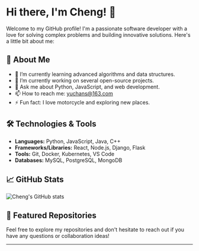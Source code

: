 # Hi there, I'm Cheng! 👋

Welcome to my GitHub profile! I'm a passionate software developer with a love for solving complex problems and building innovative solutions. Here's a little bit about me:

## 🚀 About Me

- 🌱 I’m currently learning advanced algorithms and data structures.
- 🔭 I’m currently working on several open-source projects.
- 💬 Ask me about Python, JavaScript, and web development.
- 📫 How to reach me: [yuchans@163.com](mailto:email@example.com)
- ⚡ Fun fact: I love motorcycle and exploring new places.

## 🛠️ Technologies & Tools

- **Languages:** Python, JavaScript, Java, C++
- **Frameworks/Libraries:** React, Node.js, Django, Flask
- **Tools:** Git, Docker, Kubernetes, VS Code
- **Databases:** MySQL, PostgreSQL, MongoDB

## 📈 GitHub Stats

![Cheng's GitHub stats](https://github-readme-stats.vercel.app/api?username=chengscode&show_icons=true&theme=radical)


## 📂 Featured Repositories

Feel free to explore my repositories and don't hesitate to reach out if you have any questions or collaboration ideas!

---
